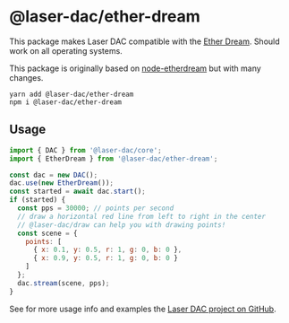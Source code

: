 # @laser-dac/ether-dream

This package makes Laser DAC compatible with the [Ether Dream](https://ether-dream.com/). Should work on all operating systems.

This package is originally based on [node-etherdream](https://github.com/possan/node-etherdream) but with many changes.

```
yarn add @laser-dac/ether-dream
npm i @laser-dac/ether-dream
```

## Usage

```js
import { DAC } from '@laser-dac/core';
import { EtherDream } from '@laser-dac/ether-dream';

const dac = new DAC();
dac.use(new EtherDream());
const started = await dac.start();
if (started) {
  const pps = 30000; // points per second
  // draw a horizontal red line from left to right in the center
  // @laser-dac/draw can help you with drawing points!
  const scene = {
    points: [
      { x: 0.1, y: 0.5, r: 1, g: 0, b: 0 },
      { x: 0.9, y: 0.5, r: 1, g: 0, b: 0 }
    ]
  };
  dac.stream(scene, pps);
}
```

See for more usage info and examples the [Laser DAC project on GitHub](https://github.com/Volst/laser-dac).
